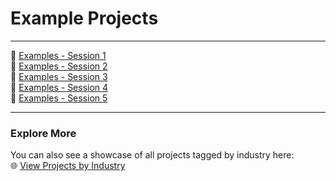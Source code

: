 # Example Projects

---

🎥 [Examples - Session 1](https://maven.com/p/497d05/designing-agentic-ai-applications-for-enterprise-use-cases?utm_campaign=NDgwNTI5&utm_medium=ll_share_link&utm_source=instructor)  
🎥 [Examples - Session 2](https://maven.com/p/466e22/1-designing-agentic-ai-systems-for-enterprise-use-cases?utm_campaign=Njc1MjE1&utm_medium=ll_share_link&utm_source=instructor)  
🎥 [Examples - Session 3](https://maven.com/p/a0cdf1/2-designing-agentic-ai-systems-for-enterprise-use-cases)  
🎥 [Examples - Session 4](https://maven.com/p/545da1/1-designing-agentic-ai-systems-for-enterprise-use-cases)  
🎥 [Examples - Session 5](https://maven.com/p/69f3e6/2-designing-agentic-ai-systems-for-enterprise-use-cases)

---

### Explore More
You can also see a showcase of all projects tagged by industry here:  
🌐 [View Projects by Industry](https://areganti.notion.site/Enterprise-AI-Projects-Showcase-25bc91fa3236804b8765e54dde771262)
